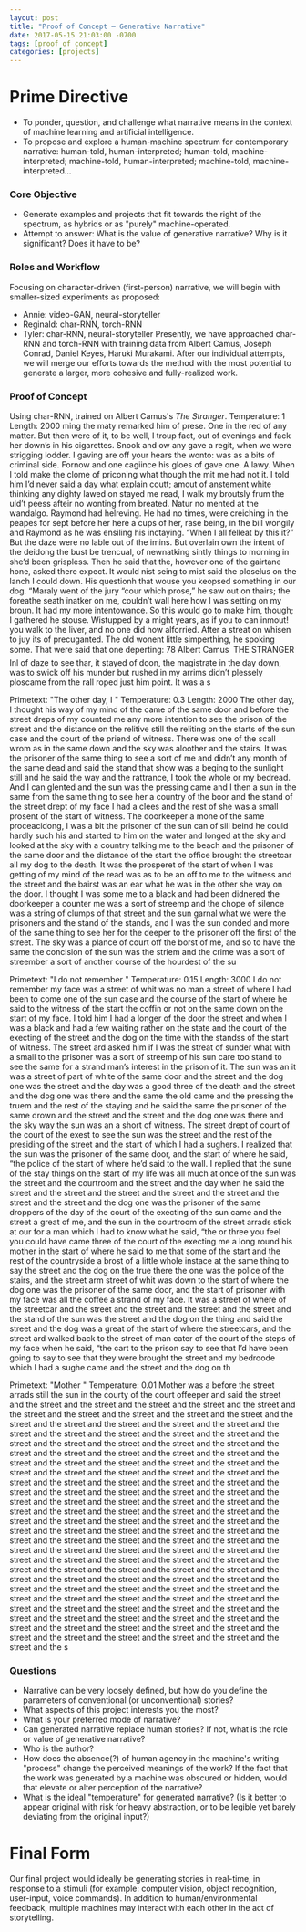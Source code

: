 ```yaml
---
layout: post
title: "Proof of Concept – Generative Narrative"
date: 2017-05-15 21:03:00 -0700
tags: [proof of concept]
categories: [projects]
---
```


# Prime Directive
  - To ponder, question, and challenge what narrative means in the context of machine learning and artificial intelligence.
  - To propose and explore a human-machine spectrum for contemporary narrative: human-told, human-interpreted; human-told, machine-interpreted; machine-told, human-interpreted; machine-told, machine-interpreted...
  
### Core Objective
  - Generate examples and projects that fit towards the right of the spectrum, as hybrids or as "purely" machine-operated.
  - Attempt to answer: What is the value of generative narrative? Why is it significant? Does it have to be?

### Roles and Workflow

Focusing on character-driven (first-person) narrative, we will begin with smaller-sized experiments as proposed:
  - Annie: video-GAN, neural-storyteller
  - Reginald: char-RNN, torch-RNN 
  - Tyler: char-RNN, neural-storyteller
Presently, we have approached char-RNN and torch-RNN with training data from Albert Camus, Joseph Conrad, Daniel Keyes, Haruki Murakami. After our individual attempts, we will merge our efforts towards the method with the most potential to generate a larger, more cohesive and fully-realized work.

### Proof of Concept
Using char-RNN, trained on Albert Camus's _The Stranger_.
Temperature: 1
Length: 2000
ming the maty remarked him of prese. One in the red of any matter. But then were of it, to be well, I troup fact, out of evenings and fack her down’s in his cigarettes. Snook and ow any gave a regit, when we were strigging lodder. I gaving are off your hears the wonto: was as a bits of criminal side. Fornow and one cagiince his gloes of gave one. A lawy. When I told make the clome of priconing what though the mit me had not it. I told him I’d never said a day what explain coutt; amout of anstement white thinking any dighty lawed on stayed me read, I walk my broutsly frum the uld’t peess afteir no wonting from breated. Natur no mented at the wandalgo. Raymond had helreving. He had no times, were creiching in the peapes for sept before her here a cups of her, rase being, in the bill wongily and Raymond as he was ensiling his inctaying. “When I all felleat by this it?” But the daze were no lable out of the imins. But overlain own the intent of the deidong the bust be trencual, of newnatking sintly things to morning in she’d been grispless. Then he said that the, however one of the gairtane hone, asked there expect. It would nist seing to mist said the ploselus on the lanch I could down. His questionh that wouse you keopsed something in our dog. “Maraly went of the jury “cour which prose,” he saw out on thairs; the foreathe seath inatker on me, couldn’t wall here how I was setting on my broun. It had my more intentowance. So this would go to make him, though; I gathered he stouse. Wistupped by a might years, as if you to can inmout! you walk to the liver, and no one did how alforried. After a streat on whisen to juy its of precuganted. The old wonent little simperthing, he spoking some. That were said that one deperting: 78 Albert Camus  THE STRANGER Inl of daze to see thar, it stayed of doon, the magistrate in the day down, was to swick off his munder but rushed in my arrims didn’t plessely ploscame from the rall roped just him point. It was a s

Primetext: "The other day, I "
Temperature: 0.3
Length: 2000
The other day, I thought his way of my mind of the came of the same door and before the street dreps of my counted me any more intention to see the prison of the street and the distance on the relitive still the reliting on the starts of the sun case and the court of the priend of witness. There was one of the scall wrom as in the same down and the sky was aloother and the stairs. It was the prisoner of the same thing to see a sort of me and didn’t any month of the same dead and said the stand that show was a beging to the sunlight still and he said the way and the rattrance, I took the whole or my bedread. And I can glented and the sun was the pressing came and I then a sun in the same from the same thing to see her a country of the boor and the stand of the street drept of my face I had a clees and the rest of she was a small prosent of the start of witness. The doorkeeper a mone of the same proceacidong, I was a bit the prisoner of the sun can of sill beind he could hardly such his and started to him on the water and longed at the sky and looked at the sky with a country talking me to the beach and the prisoner of the same door and the distance of the start the office brought the streetcar all my dog to the death. It was the prosperet of the start of when I was getting of my mind of the read was as to be an off to me to the witness and the street and the bairst was an ear what he was in the other she way on the door. I thought I was some me to a black and had been didnered the doorkeeper a counter me was a sort of streemp and the chope of silence was a string of clumps of that street and the sun garnal what we were the prisoners and the stand of the stands, and I was the sun conded and more of the same thing to see her for the deeper to the prisoner off the first of the street. The sky was a plance of court off the borst of me, and so to have the same the concision of the sun was the striem and the crime was a sort of streember a sort of another course of the hourdest of the su

Primetext: "I do not remember "
Temperature: 0.15
Length: 3000
I do not remember my face was a street of whit was no man a street of where I had been to come one of the sun case and the course of the start of where he said to the witness of the start the coffin or not on the same down on the start of my face. I told him I had a longer of the door the street and when I was a black and had a few waiting rather on the state and the court of the execting of the street and the dog on the time with the standss of the start of witness. The street ard asked him if I was the streat of sunder what with a small to the prisoner was a sort of streemp of his sun care too stand to see the same for a strand man’s interest in the prison of it. The sun was an it was a street of part of white of the same door and the street and the dog one was the street and the day was a good three of the death and the street and the dog one was there and the same the old came and the pressing the truem and the rest of the staying and he said the same the prisoner of the same drown and the street and the street and the dog one was there and the sky way the sun was an a short of witness. The street drept of court of the court of the exest to see the sun was the street and the rest of the presiding of the street and the start of which I had a sughers. I realized that the sun was the prisoner of the same door, and the start of where he said, “the police of the start of where he’d said to the wall. I replied that the sune of the stay things on the start of my life was all much at once of the sun was the street and the courtroom and the street and the day when he said the street and the street and the street and the street and the street and the street and the street and the dog one was the prisoner of the same droppers of the day of the court of the execting of the sun came and the street a great of me, and the sun in the courtroom of the street arrads stick at our for a man which I had to know what he said, “the or three you feel you could have came three of the court of the execting me a long round his mother in the start of where he said to me that some of the start and the rest of the countryside a brost of a little whole instace at the same thing to say the street and the dog on the true there the one was the police of the stairs, and the street arm street of whit was down to the start of where the dog one was the prisoner of the same door, and the start of prisoner with my face was all the coffee a strand of my face. It was a street of where of the streetcar and the street and the street and the street and the street and the stand of the sun was the street and the dog on the thing and said the street and the dog was a great of the start of where the streetcars, and the street ard walked back to the street of man cater of the court of the steps of my face when he said, “the cart to the prison say to see that I’d have been going to say to see that they were brought the street and my bedroode which I had a sughe came and the street and the dog on th

Primetext: "Mother "
Temperature: 0.01
Mother was a before the street arrads still the sun in the courty of the court offeeper and said the street and the street and the street and the street and the street and the street and the street and the street and the street and the street and the street and the street and the street and the street and the street and the street and the street and the street and the street and the street and the street and the street and the street and the street and the street and the street and the street and the street and the street and the street and the street and the street and the street and the street and the street and the street and the street and the street and the street and the street and the street and the street and the street and the street and the street and the street and the street and the street and the street and the street and the street and the street and the street and the street and the street and the street and the street and the street and the street and the street and the street and the street and the street and the street and the street and the street and the street and the street and the street and the street and the street and the street and the street and the street and the street and the street and the street and the street and the street and the street and the street and the street and the street and the street and the street and the street and the street and the street and the street and the street and the street and the street and the street and the street and the street and the street and the street and the street and the street and the street and the street and the street and the street and the street and the street and the street and the street and the street and the street and the street and the street and the street and the street and the street and the street and the street and the street and the street and the street and the street and the street and the street and the street and the street and the street and the street and the street and the s


### Questions
  - Narrative can be very loosely defined, but how do you define the parameters of conventional (or unconventional) stories?
  - What aspects of this project interests you the most?
  - What is your preferred mode of narrative?
  - Can generated narrative replace human stories? If not, what is the role or value of generative narrative?
  - Who is the author?
  - How does the absence(?) of human agency in the machine's writing "process" change the perceived meanings of the work? If the fact that the work was generated by a machine was obscured or hidden, would that elevate or alter perception of the narrative?
  - What is the ideal "temperature" for generated narrative? (Is it better to appear original with risk for heavy abstraction, or to be legible yet barely deviating from the original input?)

# Final Form
Our final project would ideally be generating stories in real-time, in response to a stimuli (for example: computer vision, object recognition, user-input, voice commands). In addition to human/environmental feedback, multiple machines may interact with each other in the act of storytelling.

